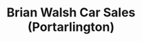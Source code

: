 ---
title: "Brian Walsh Car Sales (Portarlington)"
url: /portarlington/brian-walsh-car-sales-portarlington/
shop: Autohaus
---